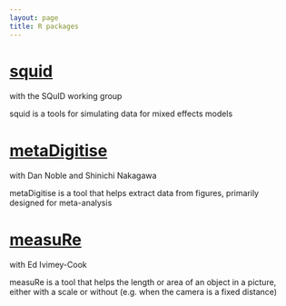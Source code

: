 ```yaml
---
layout: page
title: R packages
---
```


# [squid](https://github.com/squid-group/squid)
with the SQuID working group

squid is a tools for simulating data for mixed effects models

# [metaDigitise](https://github.com/daniel1noble/metaDigitise)
with Dan Noble and Shinichi Nakagawa

metaDigitise is a tool that helps extract data from figures, primarily designed for meta-analysis

# [measuRe](https://github.com/joelpick/measuRe) 
with Ed Ivimey-Cook

measuRe is a tool that helps the length or area of an object in a picture, either with a scale or without (e.g. when the camera is a fixed distance)